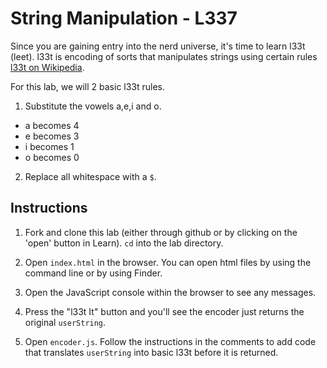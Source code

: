 # String Manipulation - L337

Since you are gaining entry into the nerd universe, it's time to learn l33t (leet). l33t is encoding of sorts that manipulates strings using certain rules [l33t on Wikipedia](https://en.wikipedia.org/wiki/Leet).

For this lab, we will 2 basic l33t rules.

1. Substitute the vowels a,e,i and o.
 * a becomes 4
 * e becomes 3
 * i becomes 1
 * o becomes 0

2. Replace all whitespace with a `$`.


## Instructions

1. Fork and clone this lab (either through github or by clicking on the 'open' button in Learn). `cd` into the lab directory.

2. Open `index.html` in the browser. You can open html files by using the command line or by using Finder.

3. Open the JavaScript console within the browser to see any messages.

4. Press the "l33t It" button and you'll see the encoder just returns the original `userString`.

5. Open `encoder.js`. Follow the instructions in the comments to add code that translates `userString` into basic l33t before it is returned.
